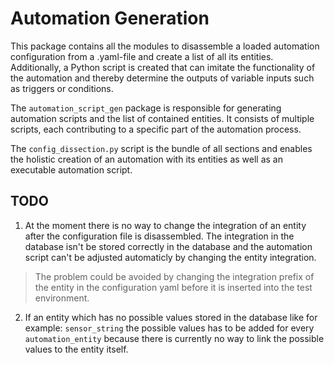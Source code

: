 # Automation Generation

This package contains all the modules to disassemble a loaded automation configuration from a .yaml-file and create a list of all its entities. Additionally, a Python script is created that can imitate the functionality of the automation and thereby determine the outputs of variable inputs such as triggers or conditions.

The `automation_script_gen` package is responsible for generating automation scripts and the list of contained entities.
It consists of multiple scripts, each contributing to a specific part of the automation process.

The `config_dissection.py` script is the bundle of all sections and enables the holistic creation of an automation
with its entities as well as an executable automation script.

## TODO

1. At the moment there is no way to change the integration of an entity after the configuration file is disassembled. The integration in the database isn't be stored correctly in the database and the automation script can't be adjusted automaticly by changing the entity integration.

> The problem could be avoided by changing the integration prefix of the entity in the configuration yaml before it is inserted into the test environment.

2. If an entity which has no possible values stored in the database like for example: `sensor_string` the possible values has to be added for every `automation_entity` because there is currently no way to link the possible values to the entity itself.  
